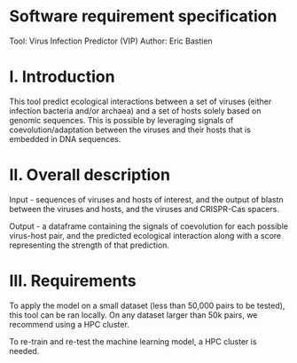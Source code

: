 # Software requirement specification

Tool: Virus Infection Predictor (VIP)
Author: Eric Bastien

# I. Introduction

This tool predict ecological interactions between a set of viruses (either infection bacteria and/or archaea) and a set of hosts solely based on genomic sequences. This is possible by leveraging signals of coevolution/adaptation between the viruses and their hosts that is embedded in DNA sequences. 

# II. Overall description

Input - sequences of viruses and hosts of interest, and the output of blastn between the viruses and hosts, and the viruses and CRISPR-Cas spacers. 

Output - a dataframe containing the signals of coevolution for each possible virus-host pair, and the predicted ecological interaction along with a score representing the strength of that prediction. 

# III. Requirements

To apply the model on a small dataset (less than 50,000 pairs to be tested), this tool can be ran locally. On any dataset larger than 50k pairs, we recommend using a HPC cluster. 

To re-train and re-test the machine learning model, a HPC cluster is needed. 


 
